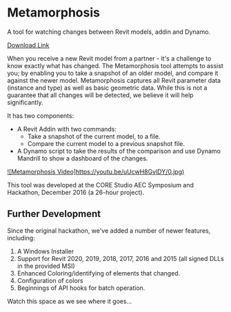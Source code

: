 # Metamorphosis
A tool for watching changes between Revit models, addin and Dynamo.

[Download Link](https://github.com/mattmas/Metamorphosis/blob/master/addin/MetamorphosisInstaller.zip)

When you receive a new Revit model from a partner - it's a challenge to know exactly what has changed.
The Metamorphosis tool attempts to assist you; by enabling you to take a snapshot of an older model, and compare it against the newer model.
Metamorphosis captures all Revit parameter data (instance and type) as well as basic geometric data. While this is not a guarantee that all changes will be detected, we believe it will help significantly.

It has two components:
  - A Revit Addin with two commands:
     - Take a snapshot of the current model, to a file.
     - Compare the current model to a previous snapshot file.
  - A Dynamo script to take the results of the comparison and use Dynamo Mandrill to show a dashboard of the changes.


[![Metamorphosis Video]https://youtu.be/uUcwH8GvlDY/0.jpg)](https://youtu.be/uUcwH8GvlDY)

This tool was developed at the CORE Studio AEC Symposium and Hackathon, December 2016 (a 26-hour project).

## Further Development
Since the original hackathon, we've added a number of newer features, including:
1. A Windows Installer
2. Support for Revit 2020, 2019, 2018, 2017, 2016 and 2015  (all signed DLLs in the provided MSI)
3. Enhanced Coloring/identifying of elements that changed.
4. Configuration of colors
5. Beginnings of API hooks for batch operation.

Watch this space as we see where it goes...

